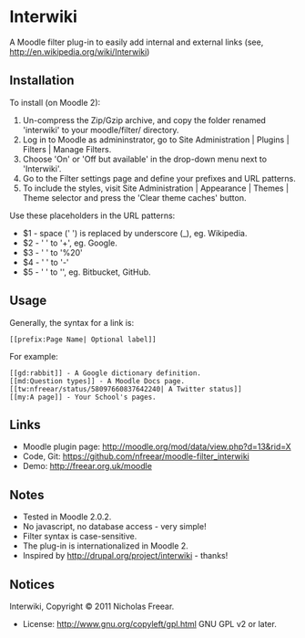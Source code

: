 Interwiki
=========

A Moodle filter plug-in to easily add internal and external links (see, <http://en.wikipedia.org/wiki/Interwiki>)


Installation
------------
To install (on Moodle 2):

1. Un-compress the Zip/Gzip archive, and copy the folder renamed 'interwiki' to your moodle/filter/ directory.
2. Log in to Moodle as admininstrator, go to Site Administration | Plugins | Filters | Manage Filters.
3. Choose 'On' or 'Off but available' in the drop-down menu next to 'Interwiki'.
4. Go to the Filter settings page and define your prefixes and URL patterns.
5. To include the styles, visit Site Administration | Appearance | Themes | Theme selector and press the 'Clear theme caches' button.

Use these placeholders in the URL patterns:

* $1 - space (' ') is replaced by underscore (_), eg. Wikipedia.
* $2 - ' ' to '+', eg. Google.
* $3 - ' ' to '%20'
* $4 - ' ' to '-'
* $5 - ' ' to '', eg. Bitbucket, GitHub.


Usage
-----
Generally, the syntax for a link is:

    [[prefix:Page Name| Optional label]]

For example:

    [[gd:rabbit]] - A Google dictionary definition.
    [[md:Question types]] - A Moodle Docs page.
    [[tw:nfreear/status/58097660837642240| A Twitter status]]
    [[my:A page]] - Your School's pages.


Links
-----
* Moodle plugin page: <http://moodle.org/mod/data/view.php?d=13&rid=X>
* Code, Git: <https://github.com/nfreear/moodle-filter_interwiki>
* Demo: <http://freear.org.uk/moodle>

Notes
-----
* Tested in Moodle 2.0.2.
* No javascript, no database access - very simple!
* Filter syntax is case-sensitive.
* The plug-in is internationalized in Moodle 2.
* Inspired by <http://drupal.org/project/interwiki> - thanks!

Notices
-------
Interwiki, Copyright © 2011 Nicholas Freear.

* License: <http://www.gnu.org/copyleft/gpl.html> GNU GPL v2 or later.

